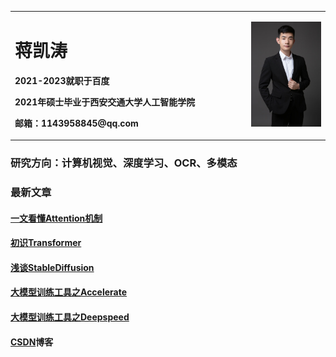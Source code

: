 <table border="0">
  <tr>
    <td width="75%">
      <h1>蒋凯涛</h1>
      <p><b>2021-2023就职于百度</b></p>
      <p><b>2021年硕士毕业于西安交通大学人工智能学院</b></p>
      <p><b>邮箱：1143958845@qq.com</b></p>
    </td>
    <td width="25%">
      <img src="imgs/微信图片_20240817204501.jpg" width="100%">
    </td>
  </tr>
</table>

### 研究方向：计算机视觉、深度学习、OCR、多模态

### 最新文章

#### [一文看懂Attention机制](blogs/llm/transformers/attention.md)
#### [初识Transformer](blogs/llm/transformers/transformer.md)
#### [浅谈StableDiffusion](blogs/llm/StableDiffusion/stable_diffusion.md)
#### [大模型训练工具之Accelerate](blogs/llm/accelerate/accelerate.md)
#### [大模型训练工具之Deepspeed](blogs/llm/deepspeed/deepspeed.md)


#### [CSDN](https://mp.csdn.net/console/column/allColumnList)博客
